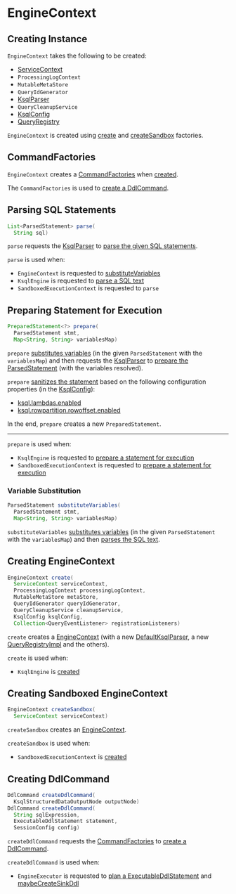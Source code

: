 # EngineContext

## Creating Instance

`EngineContext` takes the following to be created:

* <span id="serviceContext"> [ServiceContext](ServiceContext.md)
* <span id="processingLogContext"> `ProcessingLogContext`
* <span id="metaStore"> `MutableMetaStore`
* <span id="queryIdGenerator"> `QueryIdGenerator`
* <span id="parser"> [KsqlParser](parser/KsqlParser.md)
* <span id="cleanupService"> `QueryCleanupService`
* <span id="ksqlConfig"> [KsqlConfig](KsqlConfig.md)
* <span id="queryRegistry"> [QueryRegistry](QueryRegistry.md)

`EngineContext` is created using [create](#create) and [createSandbox](#createSandbox) factories.

## <span id="ddlCommandFactory"> CommandFactories

`EngineContext` creates a [CommandFactories](CommandFactories.md) when [created](#creating-instance).

The `CommandFactories` is used to [create a DdlCommand](#createDdlCommand).

## <span id="parse"> Parsing SQL Statements

```java
List<ParsedStatement> parse(
  String sql)
```

`parse` requests the [KsqlParser](#parser) to [parse the given SQL statements](parser/KsqlParser.md#parse).

`parse` is used when:

* `EngineContext` is requested to [substituteVariables](#substituteVariables)
* `KsqlEngine` is requested to [parse a SQL text](KsqlEngine.md#parse)
* `SandboxedExecutionContext` is requested to `parse`

## <span id="prepare"> Preparing Statement for Execution

```java
PreparedStatement<?> prepare(
  ParsedStatement stmt,
  Map<String, String> variablesMap)
```

`prepare` [substitutes variables](#substituteVariables) (in the given `ParsedStatement` with the `variablesMap`) and then requests the [KsqlParser](#parser) to [prepare the ParsedStatement](parser/KsqlParser.md#parse) (with the variables resolved).

`prepare` [sanitizes the statement](AstSanitizer.md#sanitize) based on the following configuration properties (in the [KsqlConfig](#ksqlConfig)):

* [ksql.lambdas.enabled](KsqlConfig.md#KSQL_LAMBDAS_ENABLED)
* [ksql.rowpartition.rowoffset.enabled](KsqlConfig.md#KSQL_ROWPARTITION_ROWOFFSET_ENABLED)

In the end, `prepare` creates a new `PreparedStatement`.

---

`prepare` is used when:

* `KsqlEngine` is requested to [prepare a statement for execution](KsqlEngine.md#prepare)
* `SandboxedExecutionContext` is requested to [prepare a statement for execution](SandboxedExecutionContext.md#prepare)

### <span id="substituteVariables"> Variable Substitution

```java
ParsedStatement substituteVariables(
  ParsedStatement stmt,
  Map<String, String> variablesMap)
```

`substituteVariables` [substitutes variables](parser/VariableSubstitutor.md#substitute) (in the given `ParsedStatement` with the `variablesMap`) and then [parses the SQL text](#parse).

## <span id="create"> Creating EngineContext

```java
EngineContext create(
  ServiceContext serviceContext,
  ProcessingLogContext processingLogContext,
  MutableMetaStore metaStore,
  QueryIdGenerator queryIdGenerator,
  QueryCleanupService cleanupService,
  KsqlConfig ksqlConfig,
  Collection<QueryEventListener> registrationListeners)
```

`create` creates a [EngineContext](#creating-instance) (with a new [DefaultKsqlParser](parser/DefaultKsqlParser.md), a new [QueryRegistryImpl](QueryRegistryImpl.md) and the others).

`create` is used when:

* `KsqlEngine` is [created](KsqlEngine.md#primaryContext)

## <span id="createSandbox"> Creating Sandboxed EngineContext

```java
EngineContext createSandbox(
  ServiceContext serviceContext)
```

`createSandbox` creates an [EngineContext](#creating-instance).

`createSandbox` is used when:

* `SandboxedExecutionContext` is [created](SandboxedExecutionContext.md#engineContext)

## <span id="createDdlCommand"> Creating DdlCommand

```java
DdlCommand createDdlCommand(
  KsqlStructuredDataOutputNode outputNode)
DdlCommand createDdlCommand(
  String sqlExpression,
  ExecutableDdlStatement statement,
  SessionConfig config)
```

`createDdlCommand` requests the [CommandFactories](#ddlCommandFactory) to [create a DdlCommand](CommandFactories.md#create).

`createDdlCommand` is used when:

* `EngineExecutor` is requested to [plan a ExecutableDdlStatement](EngineExecutor.md#plan) and [maybeCreateSinkDdl](EngineExecutor.md#maybeCreateSinkDdl)
